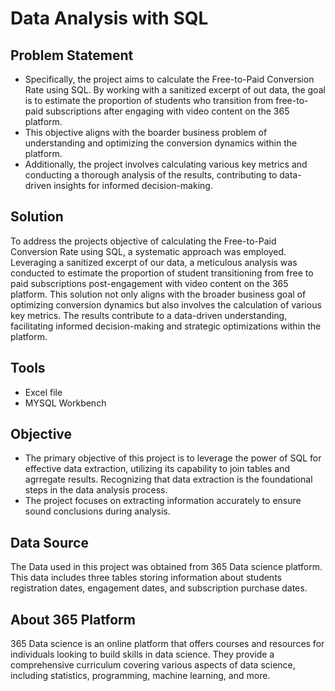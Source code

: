 # Data Analysis with SQL

## Problem Statement 
- Specifically, the project aims to calculate the Free-to-Paid Conversion Rate using SQL. By working with a sanitized excerpt of out data, the goal is to estimate the proportion of students who transition from free-to-paid subscriptions after engaging with video content on the 365 platform.
- This objective aligns with the boarder business problem of understanding and optimizing the conversion dynamics within the platform.
- Additionally, the project involves calculating various key metrics and conducting a thorough analysis of the results, contributing to data-driven insights for informed decision-making.

## Solution
To address the projects objective of calculating the Free-to-Paid Conversion Rate using SQL, a systematic approach was employed. Leveraging a sanitized excerpt of our data, a meticulous analysis was conducted to estimate the proportion of student transitioning from free to paid subscriptions post-engagement with video content on the 365 platform. This solution not only aligns with the broader business goal of optimizing conversion dynamics but also involves the calculation of various key metrics. The results contribute to a data-driven understanding, facilitating informed decision-making and strategic optimizations within the platform.

## Tools
- Excel file
- MYSQL Workbench

## Objective 
- The primary objective of this project is to leverage the power of SQL for effective data extraction, utilizing its capability to join tables and agrregate results. Recognizing that data extraction is the foundational steps in the data analysis process.
- The project focuses on extracting information accurately to ensure sound conclusions during analysis.

## Data Source 
The Data used in this project was obtained from 365 Data science platform. This data includes three tables storing information about students registration dates, engagement dates, and subscription purchase dates.

## About 365 Platform
365 Data science is an online platform that offers courses and resources for individuals looking to build skills in data science. They provide a comprehensive curriculum covering various aspects of data science, including statistics, programming, machine learning, and more.
